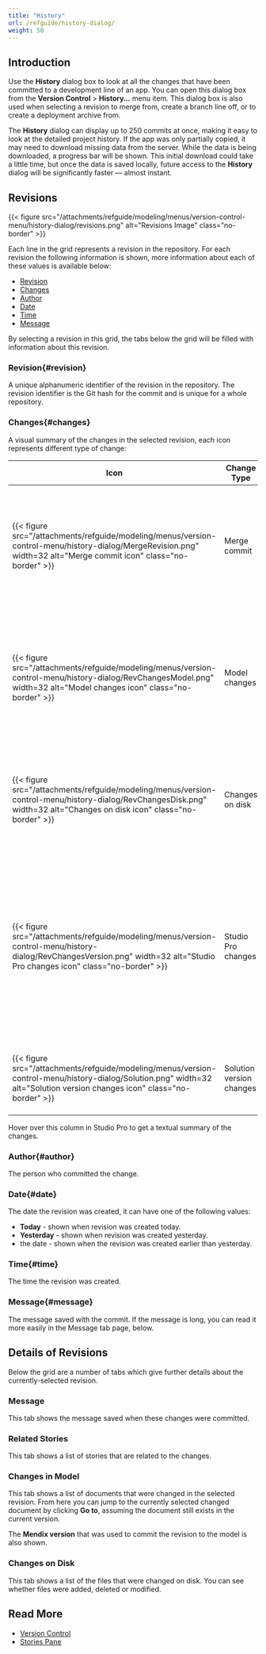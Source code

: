 ```yaml
---
title: "History"
url: /refguide/history-dialog/
weight: 50
---
```

## Introduction

Use the **History** dialog box to look at all the changes that have been committed to a development line of an app. You can open this dialog box from the **Version Control** > **History…** menu item. This dialog box is also used when selecting a revision to merge from, create a branch line off, or to create a deployment archive from.

The **History** dialog can display up to 250 commits at once, making it easy to look at the detailed project history. If the app was only partially copied, it may need to download missing data from the server. While the data is being downloaded, a progress bar will be shown. This initial download could take a little time, but once the data is saved locally, future access to the **History** dialog will be significantly faster — almost instant.

## Revisions

{{< figure src="/attachments/refguide/modeling/menus/version-control-menu/history-dialog/revisions.png" alt="Revisions Image" class="no-border" >}}

Each line in the grid represents a revision in the repository. For each revision the following information is shown, more information about each of these values is available below:

* [Revision](#revision)
* [Changes](#changes)
* [Author](#author)
* [Date](#date)
* [Time](#time)
* [Message](#message)

By selecting a revision in this grid, the tabs below the grid will be filled with information about this revision.

### Revision{#revision}

A unique alphanumeric identifier of the revision in the repository. The revision identifier is the Git hash for the commit and is unique for a whole repository.

### Changes{#changes}

A visual summary of the changes in the selected revision, each icon represents different type of change:

| Icon | Change Type | Notes |
| --- | --- | --- |
| {{< figure src="/attachments/refguide/modeling/menus/version-control-menu/history-dialog/MergeRevision.png" width=32 alt="Merge commit icon" class="no-border" >}} | Merge commit | Indicates that the commit is a merge of two different commits.<br/>Hovering over will show both the parent [revisions](#revision). |
| {{< figure src="/attachments/refguide/modeling/menus/version-control-menu/history-dialog/RevChangesModel.png" width=32 alt="Model changes icon" class="no-border" >}} | Model changes | Indicates that there were some changes made to the app model.<br/>For example, changes to the domain model, microflows, or pages. |
| {{< figure src="/attachments/refguide/modeling/menus/version-control-menu/history-dialog/RevChangesDisk.png" width=32 alt="Changes on disk icon" class="no-border" >}} | Changes on disk | Indicates that there were changes on disk.<br/>For example, a file was added or removed. |
| {{< figure src="/attachments/refguide/modeling/menus/version-control-menu/history-dialog/RevChangesVersion.png" width=32 alt="Studio Pro changes icon" class="no-border" >}} | Studio Pro changes | Indicates that there was a change to the Studio Pro version used to work with the app.<br/>For example, when upgrading the app from a previous version to the latest one. |
| {{< figure src="/attachments/refguide/modeling/menus/version-control-menu/history-dialog/Solution.png" width=32 alt="Solution version changes icon" class="no-border" >}} | Solution version changes | Indicates that a [solution module](/refguide/configure-add-on-and-solution-modules/) used in the app was updated. |

Hover over this column in Studio Pro to get a textual summary of the changes.

### Author{#author}

The person who committed the change.

### Date{#date}

The date the revision was created, it can have one of the following values:

* **Today** - shown when revision was created today.
* **Yesterday** - shown when revision was created yesterday.
* the date - shown when the revision was created earlier than yesterday.

### Time{#time}

The time the revision was created.

### Message{#message}

The message saved with the commit. If the message is long, you can read it more easily in the Message tab page, below.

## Details of Revisions

Below the grid are a number of tabs which give further details about the currently-selected revision.

### Message

This tab shows the message saved when these changes were committed.

### Related Stories

This tab shows a list of stories that are related to the changes.

### Changes in Model

This tab shows a list of documents that were changed in the selected revision. From here you can jump to the currently selected changed document by clicking **Go to**, assuming the document still exists in the current version.

The **Mendix version** that was used to commit the revision to the model is also shown. 

### Changes on Disk

This tab shows a list of the files that were changed on disk. You can see whether files were added, deleted or modified.

## Read More

* [Version Control](/refguide/version-control/)
* [Stories Pane](/refguide/stories-pane/)

